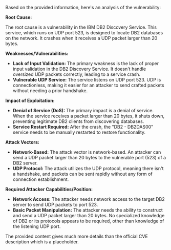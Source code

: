 Based on the provided information, here's an analysis of the vulnerability:

**Root Cause:**

The root cause is a vulnerability in the IBM DB2 Discovery Service. This service, which runs on UDP port 523, is designed to locate DB2 databases on the network. It crashes when it receives a UDP packet larger than 20 bytes.

**Weaknesses/Vulnerabilities:**

- **Lack of Input Validation:** The primary weakness is the lack of proper input validation in the DB2 Discovery Service. It doesn't handle oversized UDP packets correctly, leading to a service crash.
- **Vulnerable UDP Service:** The service listens on UDP port 523. UDP is connectionless, making it easier for an attacker to send crafted packets without needing a prior handshake.

**Impact of Exploitation:**

- **Denial of Service (DoS):** The primary impact is a denial of service. When the service receives a packet larger than 20 bytes, it shuts down, preventing legitimate DB2 clients from discovering databases.
- **Service Restart Required:** After the crash, the "DB2 - DB2DAS00" service needs to be manually restarted to restore functionality.

**Attack Vectors:**

- **Network-Based:** The attack vector is network-based. An attacker can send a UDP packet larger than 20 bytes to the vulnerable port (523) of a DB2 server.
- **UDP Protocol:** The attack utilizes the UDP protocol, meaning there isn't a handshake, and packets can be sent rapidly without any form of connection establishment.

**Required Attacker Capabilities/Position:**

- **Network Access:** The attacker needs network access to the target DB2 server to send UDP packets to port 523.
- **Basic Packet Manipulation:** The attacker needs the ability to construct and send a UDP packet larger than 20 bytes. No specialized knowledge of DB2 or its protocols appears to be required, other than knowledge of the listening UDP port.

The provided content gives much more details than the official CVE description which is a placeholder.